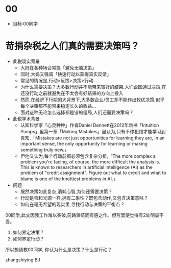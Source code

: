 # 00

- 目标:00同学

# 苛捐杂税之人们真的需要决策吗？

- 此税现实背景
    + 大妈在各种场合常提「避免无脑决策」
    + 同时,大妈又强调「快速行动以获得真实反馈」
    + 常见的情况是,行动>反馈>决策>行动...
    + 为什么需要决策？大多数行动并不能带来较好的结果,人们企图通过决策,在还没行动之前就避免在不太会有好结果的方向上投入
    + 然而,在经济下行期的大背景下,大多数企业/员工却不能作出较优决策,似乎每个决策都不能带来稳定长久的收益...
    + 面对这种无论怎么选择都是错的僵局,人们还需要决策吗？
- 此税学术背景
    + 认知科学家「心灵种种」作者Daniel Dennett在2012年新书「Intuition Pumps」里第一章「Making Mistakes」里认为,只有不停犯错才能学习到真知,「Mistakes are not just opportunities for learning;they are, in an important sense, the only opportunity for learning or making something truly new.」
    + 但他又认为,每个行动前都必须包含复杂分析,「The more complex a problem you're facing, of course, the more difficult the analysis is. This is known to researchers in artificial intelligence (AI) as the problem of "credit assignment". Figure out what to credit and what to blame is one of the knottiest problems in AI.」
- 问题
    + 既然决策如此复杂,消耗心智,为何还需要决策？
    + 行动是否和光源一样,拥有二象性？既包含动作,又包含决策意味？
    + 如何在毫无希望的现实里,寻找行动与决策的平衡点？ 

00同学,此文因我工作难以突破,前路渺茫而有感之作。但写罢便觉得有2处明显不妥。

1. 如何界定决策？
2. 如何界定行动？

所以想请教00同学, 你认为什么是决策？什么是行动？

zhangshiying
BJ
